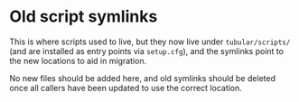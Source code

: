 # Old script symlinks

This is where scripts used to live, but they now live under `tubular/scripts/`
(and are installed as entry points via `setup.cfg`), and the symlinks point to
the new locations to aid in migration.

No new files should be added here, and old symlinks should be deleted once all
callers have been updated to use the correct location.
